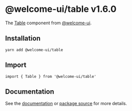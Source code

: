 # @welcome-ui/table v1.6.0

The [Table](http://welcome-ui.com/components/table) component from [@welcome-ui](http://welcome-ui.com).

## Installation

    yarn add @welcome-ui/table

## Import

    import { Table } from '@welcome-ui/table'

## Documentation

See the [documentation](http://welcome-ui.com/components/table) or [package source](https://github.com/WTTJ/welcome-ui/tree/v1.6.0/packages/Table) for more details.
